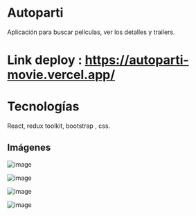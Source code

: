 # Autoparti

Aplicación para buscar películas, ver los detalles y trailers.

# Link deploy : https://autoparti-movie.vercel.app/

# Tecnologías

React, redux toolkit, bootstrap , css.

## Imágenes

![image](https://user-images.githubusercontent.com/87767241/172955086-bd0ceffc-eaf6-4dfc-b960-352b84123312.png)

![image](https://user-images.githubusercontent.com/87767241/172955127-1127ab63-0be4-4476-9ac2-cc878e2f10ab.png)

![image](https://user-images.githubusercontent.com/87767241/172955258-b3484997-5aea-4fca-9799-2db2193d2af5.png)

![image](https://user-images.githubusercontent.com/87767241/172955306-3d26aaa0-f55b-40e9-bbdf-77ea2e8edec1.png)

